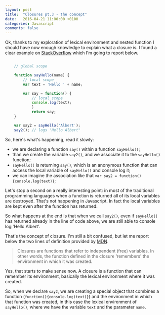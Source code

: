 ```yaml
---
layout: post
title:  "Closures pt.3 - the concept"
date:   2016-04-21 11:00:00 +0100
categories: Javascript
comments: false
---
```


Ok, thanks to my exploration of lexical environment and nested function I should have now enough knowledge to explain what a closure is. I found a clear example on [StackOverflow](http://stackoverflow.com/questions/111102/how-do-javascript-closures-work?page=1&tab=votes#tab-top) which I'm going to report below.

```javascript

	// global scope

	function sayHello(name) {
		// local scope
		var text = 'Hello ' + name; 

		var say = function() { 
			// local scope
			console.log(text); 
			}
			return say;
	}

	var say2 = sayHello('Albert');
	say2(); // logs "Hello Albert"

```
So, here's what's happening, read it slowly: 

* we are declaring a function `say()` within a function `sayHello()`;
* than we create the variable `say2()`, and we associate it to the `sayHello()` function;
* `sayHello()` is returning `say()`, which is an anonymous function that can access the local variable of `sayHello()` and console log it;
* we can imagine the association like that `var say2 = function(){console.log(text)}`;

Let's stop a second on a really interesting point: in most of the traditional programming languages when a function is returned all of its local variables are destroyed. That's not happening in Javascript. In fact the local variables are kept even after the function has returned.

So what happens at the end is that when we call `say2()`, even if `sayHello()` has returned already in the line of code above, we are still able to console log 'Hello Albert'.

That's the concept of closure. I'm still a bit confused, but let me report below the two lines of definition provided by [MDN](https://developer.mozilla.org/en/docs/Web/JavaScript/Closures).

> Closures are functions that refer to independent (free) variables. In other words, the function defined in the closure 'remembers' the environment in which it was created.

Yes, that starts to make sense now. A closure is a function that can remember its environment, basically the lexical environment where it was created. 

So, when we declare `say2`, we are creating a special object that combines a function (`function(){console.log(text)}`) and the environment in which that function was created, in this case the lexical environment of `sayHello()`, where we have the variable `text` and the parameter `name`.